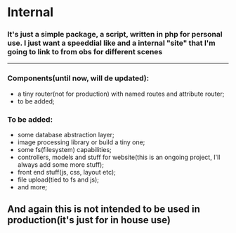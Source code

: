 # Internal
### It's just a simple package, a script, written in php for personal use. I just want a speeddial like and a internal "site" that I'm going to link to from obs for different scenes

***

### Components(until now, will de updated):
- a tiny router(not for production) with named routes and attribute router;
- to be added;

### To be added:
- some database abstraction layer;
- image processing library or build a tiny one;
- some fs(filesystem) capabilities;
- controllers, models and stuff for website(this is an ongoing project, I'll always add some more stuff);
- front end stuff(js, css, layout etc);
- file upload(tied to fs and js);
- and more;


## And again this is not intended to be used in production(it's just for in house use)

